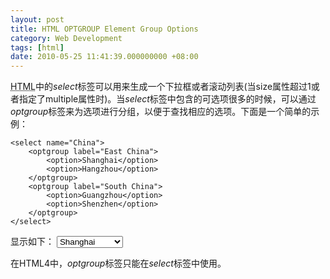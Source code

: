 ```yaml
---
layout: post
title: HTML OPTGROUP Element Group Options
category: Web Development
tags: [html]
date: 2010-05-25 11:41:39.000000000 +08:00
---
```

<acronym title="HyperText Markup Language">HTML</acronym>中的*select*标签可以用来生成一个下拉框或者滚动列表(当size属性超过1或者指定了multiple属性时)。当*select*标签中包含的可选项很多的时候，可以通过*optgroup*标签来为选项进行分组，以便于查找相应的选项。下面是一个简单的示例：

    <select name="China">
        <optgroup label="East China">
            <option>Shanghai</option>
            <option>Hangzhou</option>
        </optgroup>
        <optgroup label="South China">
            <option>Guangzhou</option>
            <option>Shenzhen</option>
        </optgroup>
    </select>

显示如下：
<select name="China">
    <optgroup label="East China">
        <option>Shanghai</option>
        <option>Hangzhou</option>
    </optgroup>
    <optgroup label="South China">
        <option>Guangzhou</option>
        <option>Shenzhen</option>
    </optgroup>
</select>

在HTML4中，*optgroup*标签只能在*select*标签中使用。
